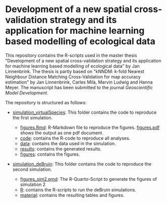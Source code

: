 ﻿# Development of a new spatial cross-validation strategy and its application for machine learning based modelling of ecological data

This repository contains the R-scripts used in the master thesis "Development of a new spatial cross-validation strategy and its application for machine learning based modelling of ecological data" by Jan Linnenbrink. The thesis is partly based on "kNNDM: k-fold Nearest Neighbour Distance Matching Cross-Validation for map accuracy estimation" by Jan Linnenbrink, Carles Milà, Marvin Ludwig and Hanna Meyer. The manuscript has been submitted to the journal *Geoscientific Model Development*.

The repository is structured as follows:

* [simulation_virtualSpecies](simulation_virtualSpecies/): This folder contains the code to reproduce the first simulation.
	* [figures.Rmd](simulation_virtualSpecies/figures.Rmd): R-Markdown file to reproduce the figures. [figures.pdf](figures.pdf) shows the output as one pdf document.
	* [code](simulation_virtualSpecies/code/): contains the R-code to reproduce all analyses.
	* [data](simulation_virtualSpecies/data/): contains the data used in the simulation.
	* [results](simulation_virtualSpecies/results/): contains the generated results.
	* [figures](simulation_virtualSpecies/figures/): contains the figures.

* [simulation_deBruin](simulation_deBruin/): This folder contains the code to reproduce the second simulation.
	* [figures_sim2.qmd](simulation_deBruin/igures_sim2.qmd): The R-Quarto-Script to generate the figures of simulation 2
	* [R](simulation_deBruin/R/): contains the R-scripts to run the deBruin simulations.
	* [material](simulation_deBruin/material/): contains the resulting tables and figures.

